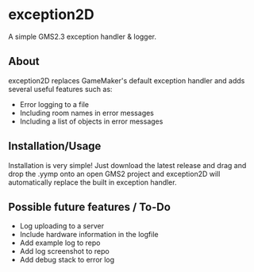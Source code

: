 # exception2D

A simple GMS2.3 exception handler & logger.

## About

exception2D replaces GameMaker's default exception handler and adds several useful features such as:

- Error logging to a file
- Including room names in error messages
- Including a list of objects in error messages

## Installation/Usage

Installation is very simple! Just download the latest release and drag and drop the .yymp onto an open GMS2 project and exception2D will automatically replace the built in exception handler.

## Possible future features / To-Do

- Log uploading to a server
- Include hardware information in the logfile
- Add example log to repo
- Add log screenshot to repo
- Add debug stack to error log